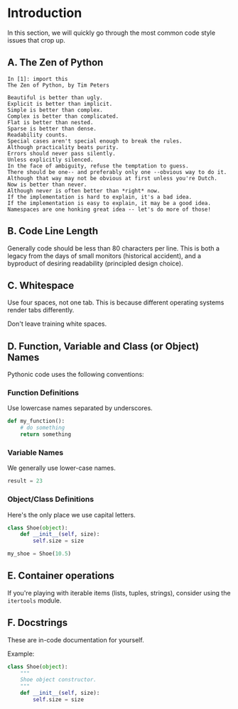 # Introduction

In this section, we will quickly go through the most common code style issues
that crop up.

## A. The Zen of Python

```
In [1]: import this
The Zen of Python, by Tim Peters

Beautiful is better than ugly.
Explicit is better than implicit.
Simple is better than complex.
Complex is better than complicated.
Flat is better than nested.
Sparse is better than dense.
Readability counts.
Special cases aren't special enough to break the rules.
Although practicality beats purity.
Errors should never pass silently.
Unless explicitly silenced.
In the face of ambiguity, refuse the temptation to guess.
There should be one-- and preferably only one --obvious way to do it.
Although that way may not be obvious at first unless you're Dutch.
Now is better than never.
Although never is often better than *right* now.
If the implementation is hard to explain, it's a bad idea.
If the implementation is easy to explain, it may be a good idea.
Namespaces are one honking great idea -- let's do more of those!
```

## B. Code Line Length

Generally code should be less than 80 characters per line. This is both a
legacy from the days of small monitors (historical accident), and a byproduct
of desiring readability (principled design choice).

## C. Whitespace

Use four spaces, not one tab. This is because different operating systems
render tabs differently.

Don't leave training white spaces.

## D. Function, Variable and Class (or Object) Names

Pythonic code uses the following conventions:

### Function Definitions

Use lowercase names separated by underscores.

```python
def my_function():
    # do something
    return something
```

### Variable Names

We generally use lower-case names.

```python
result = 23
```

### Object/Class Definitions

Here's the only place we use capital letters.

```python
class Shoe(object):
    def __init__(self, size):
        self.size = size

my_shoe = Shoe(10.5)
```

## E. Container operations

If you're playing with iterable items (lists, tuples, strings), consider using the `itertools` module.

## F. Docstrings

These are in-code documentation for yourself.

Example:

```python
class Shoe(object):
    """
    Shoe object constructor.
    """
    def __init__(self, size):
        self.size = size
```

